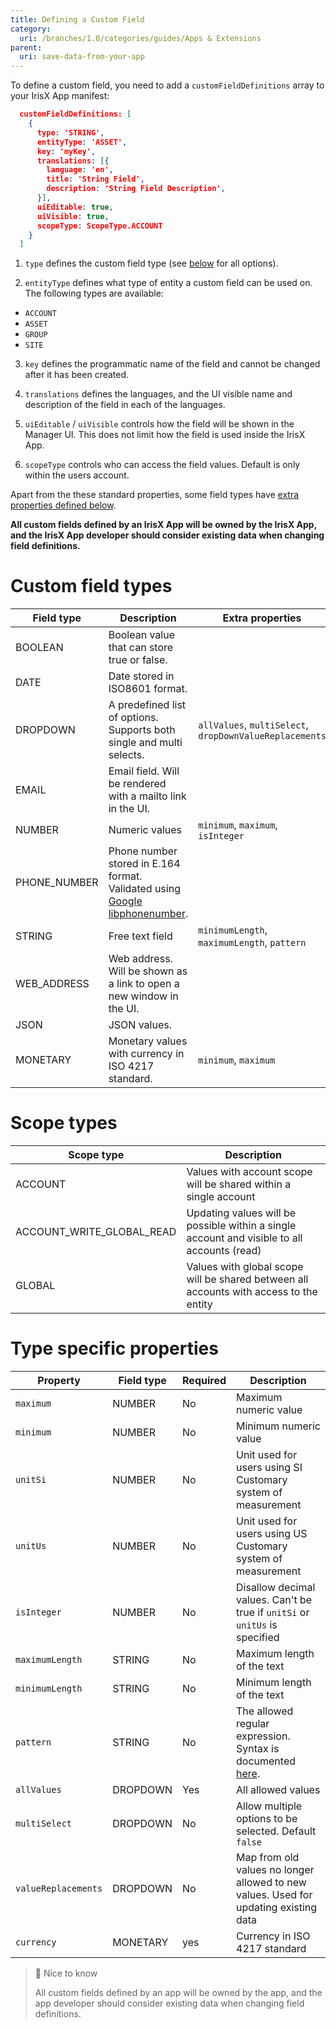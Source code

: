 ```yaml
---
title: Defining a Custom Field
category:
  uri: /branches/1.0/categories/guides/Apps & Extensions
parent:
  uri: save-data-from-your-app
---
```



To define a custom field, you need to add a `customFieldDefinitions` array to your IrisX App manifest:

```json
  customFieldDefinitions: [
    {
      type: 'STRING',
      entityType: 'ASSET',
      key: 'myKey',
      translations: [{
        language: 'en',
        title: 'String Field',
        description: 'String Field Description',
      }],
      uiEditable: true,
      uiVisible: true,
      scopeType: ScopeType.ACCOUNT
    }
  ]
```



1. `type` defines the custom field type (see [below](#custom-field-types) for all options).

2. `entityType` defines what type of entity a custom field can be used on. The following types are available:
  - `ACCOUNT`
  - `ASSET`
  - `GROUP`
  - `SITE`

3. `key` defines the programmatic name of the field and cannot be changed after it has been created.

4. `translations` defines the languages, and the UI visible name and description of the field in each of the languages.

5. `uiEditable` / `uiVisible` controls how the field will be shown in the Manager UI. This does not limit how the field is used inside the IrisX App.

6. `scopeType` controls who can access the field values. Default is only within the users account.

  Apart from the these standard properties, some field types have [extra properties defined below](#type-specific-properties).

  **All custom fields defined by an IrisX App will be owned by the IrisX App, and the IrisX App developer should consider existing data when changing field definitions.**

# Custom field types

| Field type   | Description                                                                                                             | Extra properties                                        |
|--------------|-------------------------------------------------------------------------------------------------------------------------| ------------------------------------------------------- |
| BOOLEAN      | Boolean value that can store true or false.                                                                             |                                                         |
| DATE         | Date stored in ISO8601 format.                                                                                          |                                                         |
| DROPDOWN     | A predefined list of options. Supports both single and multi selects.                                                   | `allValues`, `multiSelect`, `dropDownValueReplacements` |
| EMAIL        | Email field. Will be rendered with a mailto link in the UI.                                                             |                                                         |
| NUMBER       | Numeric values                                                                                                          | `minimum`, `maximum`, `isInteger`                       |
| PHONE_NUMBER | Phone number stored in E.164 format. Validated using [Google libphonenumber](https://github.com/google/libphonenumber). |                                                         |
| STRING       | Free text field                                                                                                         | `minimumLength`, `maximumLength`, `pattern`             |
| WEB_ADDRESS  | Web address. Will be shown as a link to open a new window in the UI.                                                    |                                                         |
| JSON         | JSON values.                                                                                                            |                                                         |
| MONETARY     | Monetary values with currency in ISO 4217 standard.                                                                     | `minimum`, `maximum`                                    |

# Scope types

| Scope type                | Description | 
|---------------------------|-------------------------------|
| ACCOUNT                   | Values with account scope will be shared within a single account |
| ACCOUNT_WRITE_GLOBAL_READ | Updating values will be possible within a single account and visible to all accounts (read) |
| GLOBAL                    | Values with global scope will be shared between all accounts with access to the entity |

# Type specific properties

| Property                    | Field type | Required | Description                                                                                             |
|-----------------------------|------------|----------|---------------------------------------------------------------------------------------------------------|
| `maximum`           | NUMBER     | No       | Maximum numeric value |
| `minimum`           | NUMBER     | No       | Minimum numeric value |
| `unitSi`            | NUMBER     | No       | Unit used for users using SI Customary system of measurement |
| `unitUs`            | NUMBER     | No       | Unit used for users using US Customary system of measurement |
| `isInteger`         | NUMBER     | No       | Disallow decimal values. Can't be true if `unitSi` or `unitUs` is specified |
| `maximumLength`     | STRING     | No       | Maximum length of the text |
| `minimumLength`     | STRING     | No       | Minimum length of the text |
| `pattern`           | STRING     | No       | The allowed regular expression. Syntax is documented [here](https://github.com/google/re2/wiki/Syntax). |
| `allValues`         | DROPDOWN   | Yes      | All allowed values |
| `multiSelect`       | DROPDOWN   | No       | Allow multiple options to be selected. Default `false`                                                  |
| `valueReplacements` | DROPDOWN   | No       | Map from old values no longer allowed to new values. Used for updating existing data                    |
| `currency`          | MONETARY   | yes      | Currency in ISO 4217 standard |

> 📘 Nice to know
> 
> All custom fields defined by an app will be owned by the app, and the app developer should consider existing data when changing field definitions.
